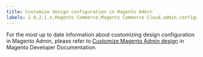 ```yaml
---
title: Customize design configuration in Magento Admin
labels: 2.0,2.1.x,Magento Commerce,Magento Commerce Cloud,admin,configuration,content,custom,design,how to,magento,store,stores
---
```


For the most up to date information about customizing design configuration in Magento Admin, please refer to [Customize Magento Admin design](https://devdocs.magento.com/guides/v2.4/howdoi/admin/customize_admin.html) in Magento Developer Documentation.